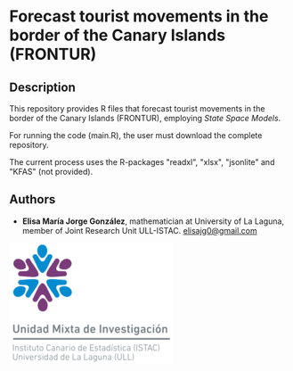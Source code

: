 
<!-- README.md is generated from README.Rmd -->
Forecast tourist movements in the border of the Canary Islands (FRONTUR)
========================================================================

Description
-----------

This repository provides R files that forecast tourist movements in the border of the Canary Islands (FRONTUR), employing *State Space Models*.

For running the code (main.R), the user must download the complete repository.

The current process uses the R-packages "readxl", "xlsx", "jsonlite" and "KFAS" (not provided).

Authors
-------

-   **Elisa María Jorge González**, mathematician at University of La Laguna, member of Joint Research Unit ULL-ISTAC. <elisajg0@gmail.com>

<img src="figure/UMI.png" align="left" alt=""/>

